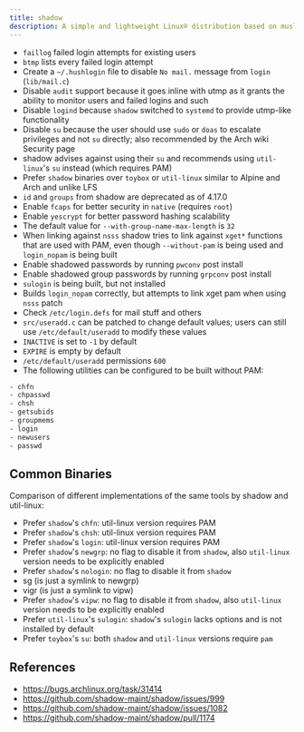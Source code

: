 ```yaml
---
title: shadow
description: A simple and lightweight Linux® distribution based on musl libc and toybox
---
```


- `faillog` failed login attempts for existing users
- `btmp` lists every failed login attempt
- Create a `~/.hushlogin` file to disable `No mail.` message from `login` (`lib/mail.c`)
- Disable `audit` support because it goes inline with utmp as it grants the ability to monitor users and failed logins and such
- Disable `logind` because `shadow` switched to `systemd` to provide utmp-like functionality
- Disable `su` because the user should use `sudo` or `doas` to escalate privileges and not `su` directly; also recommended by the Arch wiki Security page
- shadow advises against using their `su` and recommends using `util-linux`'s `su` instead (which requires PAM)
- Prefer `shadow` binaries over `toybox` or `util-linux` similar to Alpine and Arch and unlike LFS
- `id` and `groups` from shadow are deprecated as of 4.17.0
- Enable `fcaps` for better security in `native` (requires `root`)
- Enable `yescrypt` for better password hashing scalability
- The default value for `--with-group-name-max-length` is `32`
- When linking against `nsss` shadow tries to link against `xget*` functions that are used with PAM, even though `--without-pam` is being used and `login_nopam` is being built
- Enable shadowed passwords by running `pwconv` post install
- Enable shadowed group passwords by running `grpconv` post install
- `sulogin` is being built, but not installed
- Builds `login_nopam` correctly, but attempts to link xget pam when using `nsss` patch
- Check `/etc/login.defs` for mail stuff and others
- `src/useradd.c` can be patched to change default values; users can still use `/etc/default/useradd` to modify these values
- `INACTIVE` is set to `-1` by default
- `EXPIRE` is empty by default
- `/etc/default/useradd` permissions `600`
- The following utilities can be configured to be built without PAM:
```sh
- chfn
- chpasswd
- chsh
- getsubids
- groupmems
- login
- newusers
- passwd
```

## Common Binaries
Comparison of different implementations of the same tools by shadow and util-linux:

- Prefer `shadow`'s `chfn`: util-linux version requires PAM
- Prefer `shadow`'s `chsh`: util-linux version requires PAM
- Prefer `shadow`'s `login`: util-linux version requires PAM
- Prefer `shadow`'s `newgrp`: no flag to disable it from `shadow`, also `util-linux` version needs to be explicitly enabled
- Prefer `shadow`'s `nologin`: no flag to disable it from `shadow`
- sg (is just a symlink to newgrp)
- vigr (is just a symlink to vipw)
- Prefer `shadow`'s `vipw`: no flag to disable it from `shadow`, also `util-linux` version needs to be explicitly enabled
- Prefer `util-linux`'s `sulogin`: `shadow`'s `sulogin` lacks options and is not installed by default
- Prefer `toybox`'s `su`: both `shadow` and `util-linux` versions require `pam`

## References
- https://bugs.archlinux.org/task/31414
- https://github.com/shadow-maint/shadow/issues/999
- https://github.com/shadow-maint/shadow/issues/1082
- https://github.com/shadow-maint/shadow/pull/1174
